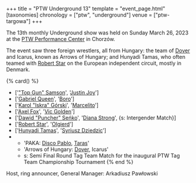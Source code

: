 +++
title = "PTW Underground 13"
template = "event_page.html"
[taxonomies]
chronology = ["ptw", "underground"]
venue = ["ptw-targowa"]
+++

The 13th monthly Underground show was held on Sunday March 26, 2023 at the [PTW Performance Center](@/v/ptw-targowa.md) in Chorzów.

The event saw three foreign wrestlers, all from Hungary: the team of [Dover](@/w/dover.md) and Icarus, known as Arrows of Hungary; and Hunyadi Tamas,
who often teamed with [Robert Star](@/w/robert-star.md) on the European independent circuit, mostly in Denmark.

{% card() %}
- ['["Top Gun" Samson](@/w/samson.md)', '[Justin Joy](@/w/justin-joy.md)']
- ['[Gabriel Queen](@/w/gabriel-queen.md)', '[Boro](@/w/boro.md)']
- ['[Karol "Iskra" Górski](@/w/iskra.md)', '[Marcelito](@/w/marcelito.md)']
- ['[Axel Fox](@/w/axel-fox.md)', '[Vic Golden](@/w/vic-golden.md)']
- ['[Dawid "Puncher" Seńko](@/w/puncher.md)', '[Diana Strong](@/w/diana-strong.md)',
  {s: Intergender Match}]
- ['[Robert Star](@/w/robert-star.md)', '[Olgierd](@/w/olgierd.md)']
- ['[Hunyadi Tamas](@/w/hunyadi-tamas.md)', '[Syriusz Dziedzic](@/w/dziedzic.md)']
- - 'PAKA: [Disco Pablo](@/w/disco-pablo.md), [Taras](@/w/taras.md)'
  - 'Arrows of Hungary: [Dover](@/w/dover.md), Icarus'
  - s: Semi Final Round Tag Team Match for the inaugural PTW Tag Team Championship
      Tournament
{% end %}

Host, ring announcer, General Manager: Arkadiusz Pawłowski

